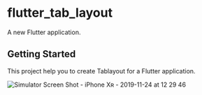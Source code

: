 # flutter_tab_layout

A new Flutter application.

## Getting Started

This project help you to create Tablayout for a Flutter application.


![Simulator Screen Shot - iPhone Xʀ - 2019-11-24 at 12 29 46](https://user-images.githubusercontent.com/30828060/69491108-9aabab80-0eb6-11ea-8160-98e781967614.png)

